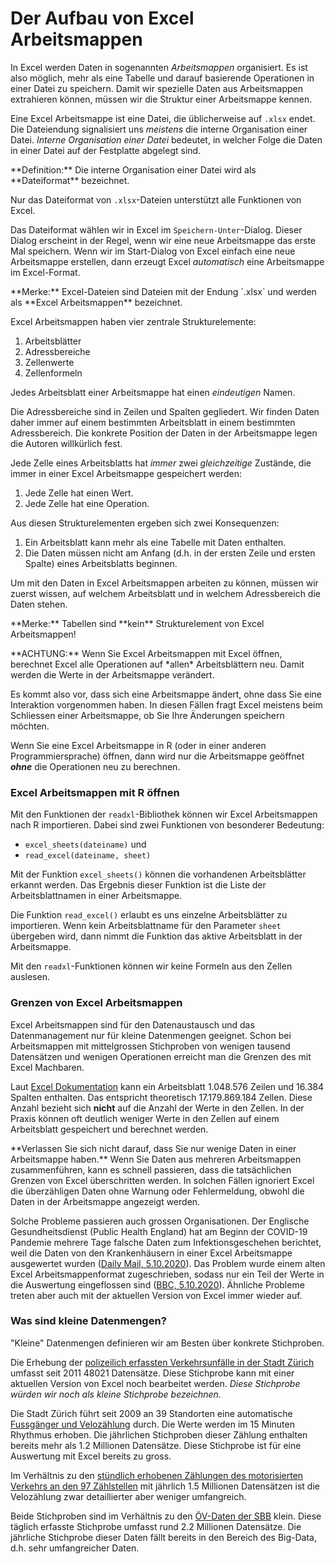 # Der Aufbau von Excel Arbeitsmappen

In Excel werden Daten in sogenannten *Arbeitsmappen* organisiert. Es ist also möglich, mehr als eine Tabelle und darauf basierende Operationen in einer Datei zu speichern. Damit wir spezielle Daten aus Arbeitsmappen extrahieren können, müssen wir die Struktur einer Arbeitsmappe kennen.

Eine Excel Arbeitsmappe ist eine Datei, die üblicherweise auf `.xlsx` endet. Die Dateiendung signalisiert uns *meistens* die interne Organisation einer Datei. *Interne Organisation einer Datei* bedeutet, in welcher Folge die Daten in einer Datei auf der Festplatte abgelegt sind.

<p class="alert alert-primary" markdown="1">
**Definition:** Die interne Organisation einer Datei wird als **Dateiformat** bezeichnet.
</p> 

Nur das Dateiformat von `.xlsx`-Dateien unterstützt alle Funktionen von Excel.

Das Dateiformat wählen wir in Excel im `Speichern-Unter`-Dialog. Dieser Dialog erscheint in der Regel, wenn wir eine neue Arbeitsmappe das erste Mal speichern. Wenn wir im Start-Dialog von Excel einfach eine neue Arbeitsmappe erstellen, dann erzeugt Excel *automatisch* eine Arbeitsmappe im Excel-Format. 

<p class="alert alert-info" markdown="1">
**Merke:** Excel-Dateien sind Dateien mit der Endung `.xlsx` und werden als **Excel Arbeitsmappen** bezeichnet. 
</p>

Excel Arbeitsmappen haben vier zentrale Strukturelemente: 

1. Arbeitsblätter 
2. Adressbereiche
3. Zellenwerte 
4. Zellenformeln

Jedes Arbeitsblatt einer Arbeitsmappe hat einen *eindeutigen* Namen. 

Die Adressbereiche sind in Zeilen und Spalten gegliedert. Wir finden Daten daher immer auf einem bestimmten Arbeitsblatt in einem bestimmten Adressbereich. Die konkrete Position der Daten in der Arbeitsmappe legen die Autoren willkürlich fest. 

Jede Zelle eines Arbeitsblatts hat *immer* zwei *gleichzeitige* Zustände, die immer in einer Excel Arbeitsmappe gespeichert werden: 

1. Jede Zelle hat einen Wert. 
2. Jede Zelle hat eine Operation.

Aus diesen Strukturelementen ergeben sich zwei Konsequenzen: 

1. Ein Arbeitsblatt kann mehr als eine Tabelle mit Daten enthalten.
2. Die Daten müssen nicht am Anfang (d.h. in der ersten Zeile und ersten Spalte) eines Arbeitsblatts beginnen. 

Um mit den Daten in Excel Arbeitsmappen arbeiten zu können, müssen wir zuerst wissen, auf welchem Arbeitsblatt und in welchem Adressbereich die Daten stehen.

<p class="alert alert-info" markdown="1">
**Merke:** Tabellen sind **kein** Strukturelement von Excel Arbeitsmappen!
</p>

<div class="alert alert-warning" markdown="1">
**ACHTUNG:** Wenn Sie Excel Arbeitsmappen mit Excel öffnen, berechnet Excel alle Operationen auf *allen* Arbeitsblättern neu. Damit werden die Werte in der Arbeitsmappe verändert. 

Es kommt also vor, dass sich eine Arbeitsmappe ändert, ohne dass Sie eine Interaktion vorgenommen haben. In diesen Fällen fragt Excel meistens beim Schliessen einer Arbeitsmappe, ob Sie Ihre Änderungen speichern möchten. 

Wenn Sie eine Excel Arbeitsmappe in R (oder in einer anderen Programmiersprache) öffnen, dann wird nur die Arbeitsmappe geöffnet ***ohne*** die Operationen neu zu berechnen. 
</div>

### Excel Arbeitsmappen mit R öffnen

Mit den Funktionen der `readxl`-Bibliothek können wir Excel Arbeitsmappen nach R importieren. Dabei sind zwei Funktionen von besonderer Bedeutung:

* `excel_sheets(dateiname)` und 
* `read_excel(dateiname, sheet)`

Mit der Funktion `excel_sheets()` können die vorhandenen Arbeitsblätter erkannt werden. Das Ergebnis dieser Funktion ist die Liste der Arbeitsblattnamen in einer Arbeitsmappe. 

Die Funktion `read_excel()` erlaubt es uns einzelne Arbeitsblätter zu importieren. Wenn kein Arbeitsblattname für den Parameter `sheet` übergeben wird, dann nimmt die Funktion das aktive Arbeitsblatt in der Arbeitsmappe. 

Mit den `readxl`-Funktionen können wir keine Formeln aus den Zellen auslesen. 

### Grenzen von Excel Arbeitsmappen

Excel Arbeitsmappen sind für den Datenaustausch und das Datenmanagement nur für kleine Datenmengen geeignet. Schon bei Arbeitsmappen mit mittelgrossen Stichproben von wenigen tausend Datensätzen und wenigen Operationen erreicht man die Grenzen des mit Excel Machbaren. 

Laut [Excel Dokumentation](https://support.microsoft.com/de-de/office/spezifikationen-und-beschränkungen-in-excel-1672b34d-7043-467e-8e27-269d656771c3) kann ein Arbeitsblatt 1.048.576 Zeilen und 16.384 Spalten enthalten. Das entspricht theoretisch 17.179.869.184 Zellen. Diese Anzahl bezieht sich **nicht** auf die Anzahl der Werte in den Zellen. In der Praxis können oft deutlich weniger Werte in den Zellen auf einem Arbeitsblatt gespeichert und berechnet werden.

<div class="alert alert-danger" markdown="1">
**Verlassen Sie sich nicht darauf, dass Sie nur wenige Daten in einer Arbeitsmappe haben.** Wenn Sie Daten aus mehreren Arbeitsmappen zusammenführen, kann es schnell passieren, dass die tatsächlichen Grenzen von Excel überschritten werden. In solchen Fällen ignoriert Excel die überzähligen Daten ohne Warnung oder Fehlermeldung, obwohl die Daten in der Arbeitsmappe angezeigt werden. 
</div>

Solche Probleme passieren auch grossen Organisationen. Der Englische Gesundheitsdienst (Public Health England) hat am Beginn der COVID-19 Pandemie mehrere Tage falsche Daten zum Infektionsgeschehen berichtet, weil die Daten von den Krankenhäusern in einer Excel Arbeitsmappe ausgewertet wurden ([Daily Mail, 5.10.2020](https://www.dailymail.co.uk/news/article-8805697/Furious-blame-game-16-000-Covid-cases-missed-Excel-glitch.html)). Das Problem wurde einem alten Excel Arbeitsmappenformat zugeschrieben, sodass nur ein Teil der Werte in die Auswertung eingeflossen sind ([BBC, 5.10.2020](https://www.bbc.com/news/uk-54422505)). Ähnliche Probleme treten aber auch mit der aktuellen Version von Excel immer wieder auf.

### Was sind kleine Datenmengen?

"Kleine" Datenmengen definieren wir am Besten über konkrete Stichproben. 

Die Erhebung der [polizeilich erfassten Verkehrsunfälle in der Stadt Zürich](https://data.stadt-zuerich.ch/dataset/sid_dav_strassenverkehrsunfallorte) umfasst seit 2011 48021 Datensätze. Diese Stichprobe kann mit einer aktuellen Version von Excel noch bearbeitet werden. *Diese Stichprobe würden wir noch als kleine Stichprobe bezeichnen.*

Die Stadt Zürich führt seit 2009 an 39 Standorten eine automatische [Fussgänger und Velozählung](https://data.stadt-zuerich.ch/dataset/ted_taz_verkehrszaehlungen_werte_fussgaenger_velo) durch. Die Werte werden im 15 Minuten Rhythmus erhoben. Die jährlichen Stichproben dieser Zählung enthalten bereits mehr als 1.2 Millionen Datensätze. Diese Stichprobe ist für eine Auswertung mit Excel bereits zu gross.

Im Verhältnis zu den [stündlich erhobenen Zählungen des motorisierten Verkehrs an den 97 Zählstellen](https://data.stadt-zuerich.ch/dataset/sid_dav_verkehrszaehlung_miv_od2031) mit jährlich 1.5 Millionen Datensätzen ist die Velozählung zwar detaillierter aber weniger umfangreich.

Beide Stichproben sind im Verhältnis zu den [ÖV-Daten der SBB](https://opentransportdata.swiss/de/dataset/istdaten) klein. Diese täglich erfasste Stichprobe umfasst rund 2.2 Millionen Datensätze. Die jährliche Stichprobe dieser Daten fällt bereits in den Bereich des Big-Data, d.h. sehr umfangreicher Daten.

